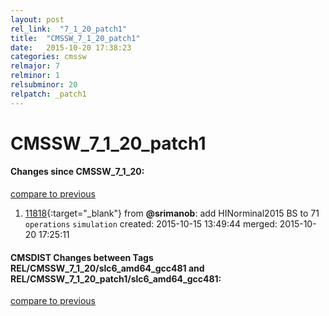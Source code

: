 ```yaml
---
layout: post
rel_link:  "7_1_20_patch1"
title:  "CMSSW_7_1_20_patch1"
date:   2015-10-20 17:38:23
categories: cmssw
relmajor: 7
relminor: 1
relsubminor: 20
relpatch: _patch1
---
```


# CMSSW_7_1_20_patch1
#### Changes since CMSSW_7_1_20:

[compare to previous](https://github.com/cms-sw/cmssw/compare/CMSSW_7_1_20...CMSSW_7_1_20_patch1)



1. [11818](http://github.com/cms-sw/cmssw/pull/11818){:target="_blank"}  from **@srimanob**: add HINorminal2015 BS to 71 `operations`  `simulation`  created: 2015-10-15 13:49:44 merged: 2015-10-20 17:25:11

#### CMSDIST Changes between Tags REL/CMSSW_7_1_20/slc6_amd64_gcc481 and REL/CMSSW_7_1_20_patch1/slc6_amd64_gcc481:

[compare to previous](https://github.com/cms-sw/cmsdist/compare/REL/CMSSW_7_1_20/slc6_amd64_gcc481...REL/CMSSW_7_1_20_patch1/slc6_amd64_gcc481)


